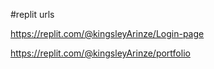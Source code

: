 #replit urls


https://replit.com/@kingsleyArinze/Login-page


https://replit.com/@kingsleyArinze/portfolio
